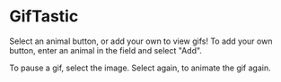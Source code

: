 # GifTastic

Select an animal button, or add your own to view gifs! To add your own button, enter an animal in the field and select "Add". 

To pause a gif, select the image. Select again, to animate the gif again.
